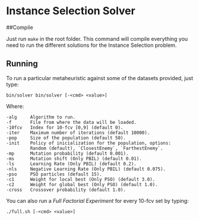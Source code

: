 Instance Selection Solver
=========================

##Compile

Just run `make` in the root folder. This command will compile everything you need to run the different solutions for the Instance Selection problem.

## Running

To run a particular metaheuristic against some of the datasets provided, just type:

	bin/solver bin/solver [-<cmd> <value>]

Where:

	-alg     Algorithm to run.
	-f       File from where the data will be loaded.
	-10fcv   Index for 10-fcv [0,9] (default 0).
	-iter    Maximum number of iterations (default 10000).
	-pop     Size of the population (default 50).
	-init    Policy of inicialization for the population, options:
	         Random (default), `ClosestEnemy`, `FarthestEnemy`.
	-mp      Mutation probability (default 0.001).
	-ms      Mutation shift (Only PBIL) (default 0.01).
	-ls      Learning Rate (Only PBIL) (default 0.2).
	-nls     Negative Learning Rate (Only PBIL) (default 0.075).
	-pso     PSO particles (default 15).
	-c1      Weight for local best (Only PSO) (default 3.0).
	-c2      Weight for global best (Only PSO) (default 1.0).
	-cross   Crossover probability (default 1.0).

You can also run a *Full Factorial Experiment* for every 10-fcv set by typing:

	./full.sh [-<cmd> <value>]
